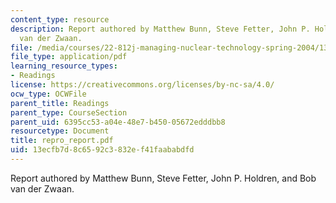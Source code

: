 ```yaml
---
content_type: resource
description: Report authored by Matthew Bunn, Steve Fetter, John P. Holdren, and Bob
  van der Zwaan.
file: /media/courses/22-812j-managing-nuclear-technology-spring-2004/13ecfb7d8c6592c3832ef41faababdfd_repro_report.pdf
file_type: application/pdf
learning_resource_types:
- Readings
license: https://creativecommons.org/licenses/by-nc-sa/4.0/
ocw_type: OCWFile
parent_title: Readings
parent_type: CourseSection
parent_uid: 6395cc53-a04e-48e7-b450-05672edddbb8
resourcetype: Document
title: repro_report.pdf
uid: 13ecfb7d-8c65-92c3-832e-f41faababdfd
---
```

Report authored by Matthew Bunn, Steve Fetter, John P. Holdren, and Bob van der Zwaan.